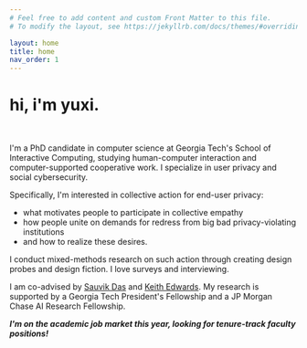 ```yaml
---
# Feel free to add content and custom Front Matter to this file.
# To modify the layout, see https://jekyllrb.com/docs/themes/#overriding-theme-defaults

layout: home
title: home
nav_order: 1
---
```


# hi, i'm yuxi.
<br/>

I'm a PhD candidate in computer science at Georgia Tech's School of Interactive Computing, studying human-computer interaction and computer-supported cooperative work.  I specialize in user privacy and social cybersecurity.  

Specifically, I'm interested in collective action for end-user privacy:

* what motivates people to participate in collective empathy
* how people unite on demands for redress from big bad privacy-violating institutions
* and how to realize these desires.

I conduct mixed-methods research on such action through creating design probes and design fiction.  I love surveys and interviewing.

I am co-advised by [Sauvik Das](https://sauvikdas.com/) and [Keith Edwards](https://faculty.cc.gatech.edu/~keith/).  My research is supported by a Georgia Tech President's Fellowship and a JP Morgan Chase AI Research Fellowship.

***I'm on the academic job market this year, looking for tenure-track faculty positions!***
